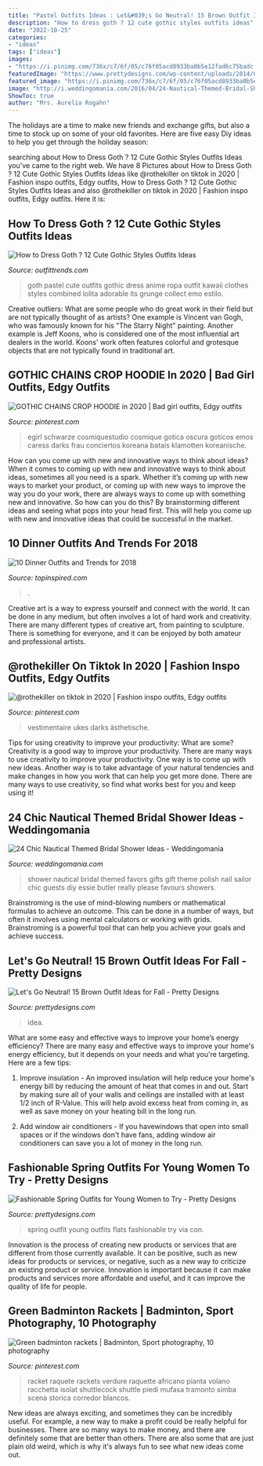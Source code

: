 ```yaml
---
title: "Pastel Outfits Ideas : Let&#039;s Go Neutral! 15 Brown Outfit Ideas For Fall"
description: "How to dress goth ? 12 cute gothic styles outfits ideas"
date: "2022-10-25"
categories:
- "ideas"
tags: ["ideas"]
images:
- "https://i.pinimg.com/736x/c7/6f/05/c76f05acd8933ba0b5e12fad6c75badc.jpg"
featuredImage: "https://www.prettydesigns.com/wp-content/uploads/2014/04/Spring-Outfit-with-Flats.jpg"
featured_image: "https://i.pinimg.com/736x/c7/6f/05/c76f05acd8933ba0b5e12fad6c75badc.jpg"
image: "http://i.weddingomania.com/2016/04/24-Nautical-Themed-Bridal-Shower-Ideas-16.jpg"
ShowToc: true
author: "Mrs. Aurelia Rogahn"
---
```



The holidays are a time to make new friends and exchange gifts, but also a time to stock up on some of your old favorites. Here are five easy Diy ideas to help you get through the holiday season: 

	

		
searching about How to Dress Goth ? 12 Cute Gothic Styles Outfits Ideas you've came to the right web. We have 8 Pictures about How to Dress Goth ? 12 Cute Gothic Styles Outfits Ideas like @rothekiller on tiktok in 2020 | Fashion inspo outfits, Edgy outfits, How to Dress Goth ? 12 Cute Gothic Styles Outfits Ideas and also @rothekiller on tiktok in 2020 | Fashion inspo outfits, Edgy outfits. Here it is:
		
    
## How To Dress Goth ? 12 Cute Gothic Styles Outfits Ideas

<img loading=lazy src="https://www.outfittrends.com/wp-content/uploads/2015/02/580e5c0ea777339ff2612f7e75c9cfd8.jpg" onerror="this.onerror=null;this.src='https://tse3.mm.bing.net/th?id=OIP.dX58tYKmeODw8kFN6qR6ywHaJ6&amp;pid=15.1';" alt="How to Dress Goth ? 12 Cute Gothic Styles Outfits Ideas">

_Source: outfittrends.com_

>goth pastel cute outfits gothic dress anime ropa outfit kawaii clothes styles combined lolita adorable its grunge collect emo estilo. 

	

Creative outliers: What are some people who do great work in their field but are not typically thought of as artists?
One example is Vincent van Gogh, who was famously known for his "The Starry Night" painting. Another example is Jeff Koons, who is considered one of the most influential art dealers in the world. Koons' work often features colorful and grotesque objects that are not typically found in traditional art.

    
## GOTHIC CHAINS CROP HOODIE In 2020 | Bad Girl Outfits, Edgy Outfits

<img loading=lazy src="https://i.pinimg.com/736x/71/f7/04/71f7043124c3061a36533bc7e59539ae.jpg" onerror="this.onerror=null;this.src='https://tse3.mm.bing.net/th?id=OIP.t845vsOjurUWWg7g4wX1VwHaJ3&amp;pid=15.1';" alt="GOTHIC CHAINS CROP HOODIE in 2020 | Bad girl outfits, Edgy outfits">

_Source: pinterest.com_

>egirl schwarze cosmiquestudio cosmique gotica oscura goticos emos caress darks frau conciertos koreana batais klamotten koreanische. 

	

How can you come up with new and innovative ways to think about ideas?
When it comes to coming up with new and innovative ways to think about ideas, sometimes all you need is a spark. Whether it’s coming up with new ways to market your product, or coming up with new ways to improve the way you do your work, there are always ways to come up with something new and innovative. So how can you do this? By brainstorming different ideas and seeing what pops into your head first. This will help you come up with new and innovative ideas that could be successful in the market.

    
## 10 Dinner Outfits And Trends For 2018

<img loading=lazy src="https://www.topinspired.com/wp-content/uploads/2016/01/Romantic-1.jpg" onerror="this.onerror=null;this.src='https://tse3.mm.bing.net/th?id=OIP.dINY-aGTLw4PG9ZuZO-tVgHaLM&amp;pid=15.1';" alt="10 Dinner Outfits and Trends for 2018">

_Source: topinspired.com_

>. 

	

Creative art is a way to express yourself and connect with the world. It can be done in any medium, but often involves a lot of hard work and creativity. There are many different types of creative art, from painting to sculpture. There is something for everyone, and it can be enjoyed by both amateur and professional artists.

    
## @rothekiller On Tiktok In 2020 | Fashion Inspo Outfits, Edgy Outfits

<img loading=lazy src="https://i.pinimg.com/736x/c7/6f/05/c76f05acd8933ba0b5e12fad6c75badc.jpg" onerror="this.onerror=null;this.src='https://tse2.mm.bing.net/th?id=OIP.DVbQ4T44rqFEL_UvQvUiswHaKp&amp;pid=15.1';" alt="@rothekiller on tiktok in 2020 | Fashion inspo outfits, Edgy outfits">

_Source: pinterest.com_

>vestimentaire ukes darks ästhetische. 

	

Tips for using creativity to improve your productivity: What are some?
Creativity is a good way to improve your productivity. There are many ways to use creativity to improve your productivity. One way is to come up with new ideas. Another way is to take advantage of your natural tendencies and make changes in how you work that can help you get more done. There are many ways to use creativity, so find what works best for you and keep using it!

    
## 24 Chic Nautical Themed Bridal Shower Ideas - Weddingomania

<img loading=lazy src="http://i.weddingomania.com/2016/04/24-Nautical-Themed-Bridal-Shower-Ideas-16.jpg" onerror="this.onerror=null;this.src='https://tse4.mm.bing.net/th?id=OIP.BpfLr8C96-lcXnBpI67ESwHaJ4&amp;pid=15.1';" alt="24 Chic Nautical Themed Bridal Shower Ideas - Weddingomania">

_Source: weddingomania.com_

>shower nautical bridal themed favors gifts gift theme polish nail sailor chic guests diy essie butler really please favours showers. 

	

Brainstroming is the use of mind-blowing numbers or mathematical formulas to achieve an outcome. This can be done in a number of ways, but often it involves using mental calculators or working with grids. Brainstroming is a powerful tool that can help you achieve your goals and achieve success.

    
## Let&#039;s Go Neutral! 15 Brown Outfit Ideas For Fall - Pretty Designs

<img loading=lazy src="http://www.prettydesigns.com/wp-content/uploads/2014/09/Pretty-Brown-Outfit-Idea-for-Fall-2014.jpg" onerror="this.onerror=null;this.src='https://tse3.mm.bing.net/th?id=OIP.Te_vGYSKitpjvBd-ntDSigHaKt&amp;pid=15.1';" alt="Let&#039;s Go Neutral! 15 Brown Outfit Ideas for Fall - Pretty Designs">

_Source: prettydesigns.com_

>idea. 

	

What are some easy and effective ways to improve your home’s energy efficiency?
There are many easy and effective ways to improve your home's energy efficiency, but it depends on your needs and what you're targeting. Here are a few tips:
1. Improve insulation - An improved insulation will help reduce your home's energy bill by reducing the amount of heat that comes in and out. Start by making sure all of your walls and ceilings are installed with at least 1/2 inch of R-Value. This will help avoid excess heat from coming in, as well as save money on your heating bill in the long run.

2. Add window air conditioners - If you havewindows that open into small spaces or if the windows don't have fans, adding window air conditioners can save you a lot of money in the long run.

    
## Fashionable Spring Outfits For Young Women To Try - Pretty Designs

<img loading=lazy src="https://www.prettydesigns.com/wp-content/uploads/2014/04/Spring-Outfit-with-Flats.jpg" onerror="this.onerror=null;this.src='https://tse3.mm.bing.net/th?id=OIP.0YMIoIhHUXQ2SrFzgAhUJgHaK2&amp;pid=15.1';" alt="Fashionable Spring Outfits for Young Women to Try - Pretty Designs">

_Source: prettydesigns.com_

>spring outfit young outfits flats fashionable try via con. 

	

Innovation is the process of creating new products or services that are different from those currently available. It can be positive, such as new ideas for products or services, or negative, such as a new way to criticize an existing product or service. Innovation is important because it can make products and services more affordable and useful, and it can improve the quality of life for people.

    
## Green Badminton Rackets | Badminton, Sport Photography, 10 Photography

<img loading=lazy src="https://i.pinimg.com/736x/60/8d/4e/608d4ee745f82ed48caaaab432959917--badminton-rackets.jpg" onerror="this.onerror=null;this.src='https://tse1.mm.bing.net/th?id=OIP.G66LE9heVxqeNiazW7PMzAHaHa&amp;pid=15.1';" alt="Green badminton rackets | Badminton, Sport photography, 10 photography">

_Source: pinterest.com_

>racket raquete rackets verdure raquette africano pianta volano racchetta isolat shuttlecock shuttle piedi mufasa tramonto simba scena storica corredor blancos. 

	

New ideas are always exciting, and sometimes they can be incredibly useful. For example, a new way to make a profit could be really helpful for businesses. There are so many ways to make money, and there are definitely some that are better than others. There are also some that are just plain old weird, which is why it's always fun to see what new ideas come out.

